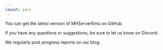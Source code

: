 ```yaml
---
layout: post
---
```


You can get the latest version of MHServerEmu on <a onclick="myApi.OpenExternalBrowserFromJS('https://github.com/Crypto137/MHServerEmu')">GitHub</a>.

If you have any questions or suggestions, be sure to let us know on <a onclick="myApi.OpenExternalBrowserFromJS('https://discord.gg/hjR8Bj52t3')">Discord</a>.

We regularly post progress reports on our <a onclick="myApi.OpenExternalBrowserFromJS('https://crypto137.github.io/MHServerEmu/')">blog</a>.
